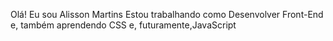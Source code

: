 Olá! Eu sou Alisson Martins
Estou trabalhando como Desenvolver Front-End e, também 
aprendendo CSS e, futuramente,JavaScript


